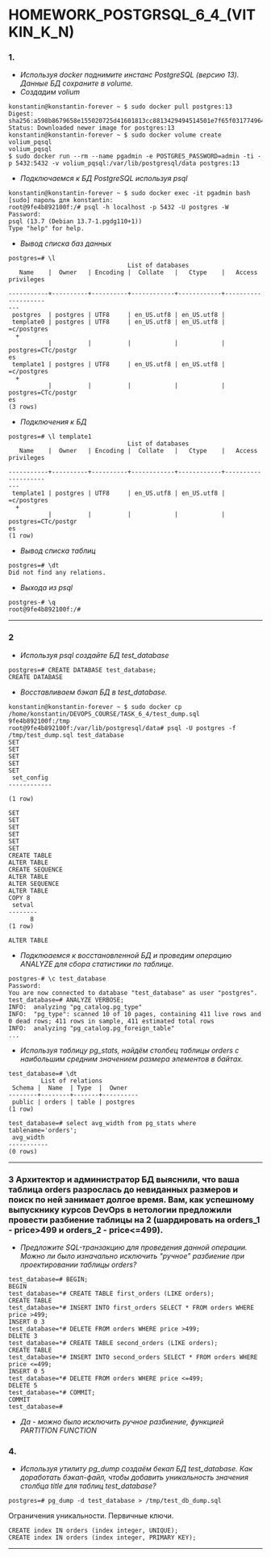 # HOMEWORK_POSTGRSQL_6_4_(VITKIN_K_N)

### 1. 
- *Используя docker поднимите инстанс PostgreSQL (версию 13). Данные БД сохраните в volume.*
- *Coздадим volium*
```
konstantin@konstantin-forever ~ $ sudo docker pull postgres:13
Digest: sha256:a598b8679658e155020725d41601813cc8813429494514501e7f65f031774964
Status: Downloaded newer image for postgres:13
konstantin@konstantin-forever ~ $ sudo docker volume create volium_pqsql
volium_pqsql
$ sudo docker run --rm --name pgadmin -e POSTGRES_PASSWORD=admin -ti -p 5432:5432 -v volium_pqsql:/var/lib/postgresql/data postgres:13
```
- *Подключаемся к БД PostgreSQL используя psql*
```
konstantin@konstantin-forever ~ $ sudo docker exec -it pgadmin bash
[sudo] пароль для konstantin: 
root@9fe4b892100f:/# psql -h localhost -p 5432 -U postgres -W
Password: 
psql (13.7 (Debian 13.7-1.pgdg110+1))
Type "help" for help.

```
- *Вывод списка баз данных*
```
postgres=# \l
                                 List of databases
   Name    |  Owner   | Encoding |  Collate   |   Ctype    |   Access privileges
   
-----------+----------+----------+------------+------------+--------------------
---
 postgres  | postgres | UTF8     | en_US.utf8 | en_US.utf8 | 
 template0 | postgres | UTF8     | en_US.utf8 | en_US.utf8 | =c/postgres        
  +
           |          |          |            |            | postgres=CTc/postgr
es
 template1 | postgres | UTF8     | en_US.utf8 | en_US.utf8 | =c/postgres        
  +
           |          |          |            |            | postgres=CTc/postgr
es
(3 rows)
```
- *Подключения к БД*
```
postgres=# \l template1
                                 List of databases
   Name    |  Owner   | Encoding |  Collate   |   Ctype    |   Access privileges
   
-----------+----------+----------+------------+------------+--------------------
---
 template1 | postgres | UTF8     | en_US.utf8 | en_US.utf8 | =c/postgres        
  +
           |          |          |            |            | postgres=CTc/postgr
es
(1 row)
```
- *Вывод списка таблиц* 
```
postgres=# \dt
Did not find any relations.
```
- *Выхода из psql*
```
postgres-# \q
root@9fe4b892100f:/# 
```

___
### 2 
- *Используя psql создайте БД test_database*
```
postgres=# CREATE DATABASE test_database;
CREATE DATABASE
```
- *Восставливаем бэкап БД в test_database.*
```
konstantin@konstantin-forever ~ $ sudo docker cp /home/konstantin/DEVOPS_COURSE/TASK_6_4/test_dump.sql 9fe4b892100f:/tmp
root@9fe4b892100f:/var/lib/postgresql/data# psql -U postgres -f /tmp/test_dump.sql test_database
SET
SET
SET
SET
SET
 set_config 
------------
 
(1 row)

SET
SET
SET
SET
SET
SET
CREATE TABLE
ALTER TABLE
CREATE SEQUENCE
ALTER TABLE
ALTER SEQUENCE
ALTER TABLE
COPY 8
 setval 
--------
      8
(1 row)

ALTER TABLE

```
- *Подклюаемся к восстановленной БД и проведим операцию ANALYZE для сбора статистики по таблице.*
```
postgres-# \c test_database
Password: 
You are now connected to database "test_database" as user "postgres".
test_database=# ANALYZE VERBOSE;
INFO:  analyzing "pg_catalog.pg_type"
INFO:  "pg_type": scanned 10 of 10 pages, containing 411 live rows and 0 dead rows; 411 rows in sample, 411 estimated total rows
INFO:  analyzing "pg_catalog.pg_foreign_table"
...
```
- *Используя таблицу pg_stats, найдём столбец таблицы orders с наибольшим средним значением размера элементов в байтах.*
```
test_database=# \dt
         List of relations
 Schema |  Name  | Type  |  Owner   
--------+--------+-------+----------
 public | orders | table | postgres
(1 row)

test_database=# select avg_width from pg_stats where tablename='orders';
 avg_width 
-----------
(0 rows)

```
___


### 3 Архитектор и администратор БД выяснили, что ваша таблица orders разрослась до невиданных размеров и поиск по ней занимает долгое время. Вам, как успешному выпускнику курсов DevOps в нетологии предложили провести разбиение таблицы на 2 (шардировать на orders_1 - price>499 и orders_2 - price<=499). 
- *Предложите SQL-транзакцию для проведения данной операции. Можно ли было изначально исключить "ручное" разбиение при проектировании таблицы orders?*
```
test_database=# BEGIN;
BEGIN
test_database=*# CREATE TABLE first_orders (LIKE orders);
CREATE TABLE
test_database=*# INSERT INTO first_orders SELECT * FROM orders WHERE price >499;
INSERT 0 3
test_database=*# DELETE FROM orders WHERE price >499;
DELETE 3
test_database=*# CREATE TABLE second_orders (LIKE orders);
CREATE TABLE
test_database=*# INSERT INTO second_orders SELECT * FROM orders WHERE price <=499;
INSERT 0 5
test_database=*# DELETE FROM orders WHERE price <=499;
DELETE 5
test_database=*# COMMIT;
COMMIT
test_database=# 
```
- *Да - можно было исключить ручное разбиение, функцией PARTITION FUNCTION*
### 4.
- *Используя утилиту pg_dump создаём бекап БД test_database. Как доработать бэкап-файл, чтобы добавить уникальность значения столбца title для таблиц test_database?*
```
postgres=# pg_dump -d test_database > /tmp/test_db_dump.sql
```
Ограничения уникальности. Первичные ключи.
```
CREATE index IN orders (index integer, UNIQUE);
CREATE index IN orders (index integer, PRIMARY KEY);
```
___
